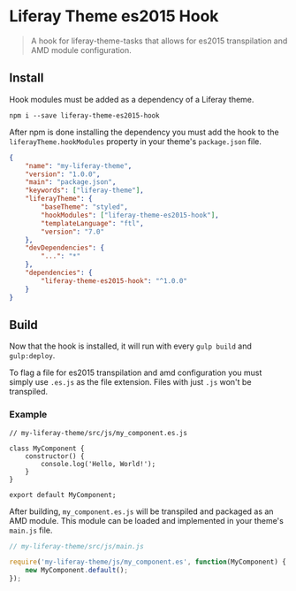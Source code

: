 # Liferay Theme es2015 Hook

> A hook for liferay-theme-tasks that allows for es2015 transpilation and AMD module configuration.

## Install

Hook modules must be added as a dependency of a Liferay theme.

```
npm i --save liferay-theme-es2015-hook
```

After npm is done installing the dependency you must add the hook to the `liferayTheme.hookModules` property in your theme's `package.json` file.

```json
{
	"name": "my-liferay-theme",
	"version": "1.0.0",
	"main": "package.json",
	"keywords": ["liferay-theme"],
	"liferayTheme": {
		"baseTheme": "styled",
		"hookModules": ["liferay-theme-es2015-hook"],
		"templateLanguage": "ftl",
		"version": "7.0"
	},
	"devDependencies": {
		"...": "*"
	},
	"dependencies": {
		"liferay-theme-es2015-hook": "^1.0.0"
	}
}
```

## Build

Now that the hook is installed, it will run with every `gulp build` and `gulp:deploy`.

To flag a file for es2015 transpilation and amd configuration you must simply use `.es.js` as the file extension. Files with just `.js` won't be transpiled.

### Example

```es2015
// my-liferay-theme/src/js/my_component.es.js

class MyComponent {
	constructor() {
		console.log('Hello, World!');
	}
}

export default MyComponent;
```

After building, `my_component.es.js` will be transpiled and packaged as an AMD module. This module can be loaded and implemented in your theme's `main.js` file.

```javascript
// my-liferay-theme/src/js/main.js

require('my-liferay-theme/js/my_component.es', function(MyComponent) {
	new MyComponent.default();
});
```
